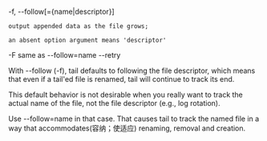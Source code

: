 -f, --follow[={name|descriptor}]

    output appended data as the file grows;

    an absent option argument means 'descriptor'

-F     same as --follow=name --retry


With  --follow  (-f),  tail defaults to following the file descriptor, which
means that even if a tail'ed file is renamed, tail will continue to track its
end.  

This default behavior is not desirable when you really want to track the
actual name of the file, not the file descriptor (e.g., log rotation).  

Use --follow=name in that case.  That causes tail to track the named file in a
way that accommodates(容纳；使适应) renaming, removal and creation.

